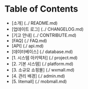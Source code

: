 # Table of Contents

* [소개] (../ README.md)
* [업데이트 로그] (../ CHANGELOG.md)
* [기고 안내] (../ CONTRIBUTE.md)
* [FAQ] (./ FAQ.md)
* [API] (./ api.md)
* [데이터베이스] (./ database.md)
* [1. 시스템 아키텍처] (./ project.md)
* [2. 기본 시스템] (./ platform.md)
* [3. 소규모 쇼핑몰] (./ wxmall.md)
* [4. 관리 배경] (./ admin.md)
* [5. litemall] (./ mobmall.md)
